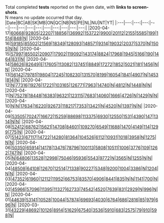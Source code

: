 Total completed **tests** reported on the given date, with **links to screen-shots**.  
N means no update occurred that day.
|Date|BC|AB|SK|MB|ON|QC|NB|NS|PE|NL|NU|NT|YT|
|:---|---:|---:|---:|---:|---:|---:|---:|---:|---:|---:|---:|---:|---:|
|2020-04-17|[60668](https://github.com/johanley/covid-19-canada/blob/master/data/screenshots/2020-04-17_21h00mADT/bc.png)|[92805](https://github.com/johanley/covid-19-canada/blob/master/data/screenshots/2020-04-17_21h00mADT/ab.png)|[22207](https://github.com/johanley/covid-19-canada/blob/master/data/screenshots/2020-04-17_21h00mADT/sk.png)|[18856](https://github.com/johanley/covid-19-canada/blob/master/data/screenshots/2020-04-17_21h00mADT/mb.png)|[136992](https://github.com/johanley/covid-19-canada/blob/master/data/screenshots/2020-04-17_21h00mADT/on.png)|[153722](https://github.com/johanley/covid-19-canada/blob/master/data/screenshots/2020-04-17_21h00mADT/qc.png)|[9900](https://github.com/johanley/covid-19-canada/blob/master/data/screenshots/2020-04-17_21h00mADT/nb.png)|[20112](https://github.com/johanley/covid-19-canada/blob/master/data/screenshots/2020-04-17_21h00mADT/ns.png)|[2155](https://github.com/johanley/covid-19-canada/blob/master/data/screenshots/2020-04-17_21h00mADT/pe.png)|[5585](https://github.com/johanley/covid-19-canada/blob/master/data/screenshots/2020-04-17_21h00mADT/nl.png)|[199](https://github.com/johanley/covid-19-canada/blob/master/data/screenshots/2020-04-17_21h00mADT/nu.png)|[1514](https://github.com/johanley/covid-19-canada/blob/master/data/screenshots/2020-04-17_21h00mADT/nt.png)|[848](https://github.com/johanley/covid-19-canada/blob/master/data/screenshots/2020-04-17_21h00mADT/yt.png)|[N](https://github.com/johanley/covid-19-canada/blob/master/data/screenshots/2020-04-17_21h00mADT/ca.png)|
|2020-04-16|[59185](https://github.com/johanley/covid-19-canada/blob/master/data/screenshots/2020-04-16_21h00mADT/bc.png)|[85502](https://github.com/johanley/covid-19-canada/blob/master/data/screenshots/2020-04-16_21h00mADT/ab.png)|[21569](https://github.com/johanley/covid-19-canada/blob/master/data/screenshots/2020-04-16_21h00mADT/sk.png)|[18349](https://github.com/johanley/covid-19-canada/blob/master/data/screenshots/2020-04-16_21h00mADT/mb.png)|[128093](https://github.com/johanley/covid-19-canada/blob/master/data/screenshots/2020-04-16_21h00mADT/on.png)|[148571](https://github.com/johanley/covid-19-canada/blob/master/data/screenshots/2020-04-16_21h00mADT/qc.png)|[9314](https://github.com/johanley/covid-19-canada/blob/master/data/screenshots/2020-04-16_21h00mADT/nb.png)|[19032](https://github.com/johanley/covid-19-canada/blob/master/data/screenshots/2020-04-16_21h00mADT/ns.png)|[2037](https://github.com/johanley/covid-19-canada/blob/master/data/screenshots/2020-04-16_21h00mADT/pe.png)|[5370](https://github.com/johanley/covid-19-canada/blob/master/data/screenshots/2020-04-16_21h00mADT/nl.png)|[N](https://github.com/johanley/covid-19-canada/blob/master/data/screenshots/2020-04-16_21h00mADT/nu.png)|[1505](https://github.com/johanley/covid-19-canada/blob/master/data/screenshots/2020-04-16_21h00mADT/nt.png)|[N](https://github.com/johanley/covid-19-canada/blob/master/data/screenshots/2020-04-16_21h00mADT/yt.png)|[N](https://github.com/johanley/covid-19-canada/blob/master/data/screenshots/2020-04-16_21h00mADT/ca.png)|
|2020-04-15|[57997](https://github.com/johanley/covid-19-canada/blob/master/data/screenshots/2020-04-15_21h00mADT/bc.png)|[85502](https://github.com/johanley/covid-19-canada/blob/master/data/screenshots/2020-04-15_21h00mADT/ab.png)|[20907](https://github.com/johanley/covid-19-canada/blob/master/data/screenshots/2020-04-15_21h00mADT/sk.png)|[17902](https://github.com/johanley/covid-19-canada/blob/master/data/screenshots/2020-04-15_21h00mADT/mb.png)|[119092](https://github.com/johanley/covid-19-canada/blob/master/data/screenshots/2020-04-15_21h00mADT/on.png)|[143174](https://github.com/johanley/covid-19-canada/blob/master/data/screenshots/2020-04-15_21h00mADT/qc.png)|[8824](https://github.com/johanley/covid-19-canada/blob/master/data/screenshots/2020-04-15_21h00mADT/nb.png)|[17968](https://github.com/johanley/covid-19-canada/blob/master/data/screenshots/2020-04-15_21h00mADT/ns.png)|[1945](https://github.com/johanley/covid-19-canada/blob/master/data/screenshots/2020-04-15_21h00mADT/pe.png)|[5166](https://github.com/johanley/covid-19-canada/blob/master/data/screenshots/2020-04-15_21h00mADT/nl.png)|[190](https://github.com/johanley/covid-19-canada/blob/master/data/screenshots/2020-04-15_21h00mADT/nu.png)|[1464](https://github.com/johanley/covid-19-canada/blob/master/data/screenshots/2020-04-15_21h00mADT/nt.png)|[831](https://github.com/johanley/covid-19-canada/blob/master/data/screenshots/2020-04-15_21h00mADT/yt.png)|[N](https://github.com/johanley/covid-19-canada/blob/master/data/screenshots/2020-04-15_21h00mADT/ca.png)|
|2020-04-14|[58626](https://github.com/johanley/covid-19-canada/blob/master/data/screenshots/2020-04-14_21h00mADT/bc.png)|[82649](https://github.com/johanley/covid-19-canada/blob/master/data/screenshots/2020-04-14_21h00mADT/ab.png)|[E](https://github.com/johanley/covid-19-canada/blob/master/data/screenshots/2020-04-14_21h00mADT/sk.png)|[17605](https://github.com/johanley/covid-19-canada/blob/master/data/screenshots/2020-04-14_21h00mADT/mb.png)|[113082](https://github.com/johanley/covid-19-canada/blob/master/data/screenshots/2020-04-14_21h00mADT/on.png)|[137451](https://github.com/johanley/covid-19-canada/blob/master/data/screenshots/2020-04-14_21h00mADT/qc.png)|[8849](https://github.com/johanley/covid-19-canada/blob/master/data/screenshots/2020-04-14_21h00mADT/nb.png)|[17272](https://github.com/johanley/covid-19-canada/blob/master/data/screenshots/2020-04-14_21h00mADT/ns.png)|[1852](https://github.com/johanley/covid-19-canada/blob/master/data/screenshots/2020-04-14_21h00mADT/pe.png)|[5021](https://github.com/johanley/covid-19-canada/blob/master/data/screenshots/2020-04-14_21h00mADT/nl.png)|[181](https://github.com/johanley/covid-19-canada/blob/master/data/screenshots/2020-04-14_21h00mADT/nu.png)|[1456](https://github.com/johanley/covid-19-canada/blob/master/data/screenshots/2020-04-14_21h00mADT/nt.png)|[N](https://github.com/johanley/covid-19-canada/blob/master/data/screenshots/2020-04-14_21h00mADT/yt.png)|[N](https://github.com/johanley/covid-19-canada/blob/master/data/screenshots/2020-04-14_21h00mADT/ca.png)|
|2020-04-13|[56142](https://github.com/johanley/covid-19-canada/blob/master/data/screenshots/2020-04-13_21h00mADT/bc.png)|[79781](https://github.com/johanley/covid-19-canada/blob/master/data/screenshots/2020-04-13_21h00mADT/ab.png)|[19804](https://github.com/johanley/covid-19-canada/blob/master/data/screenshots/2020-04-13_21h00mADT/sk.png)|[17245](https://github.com/johanley/covid-19-canada/blob/master/data/screenshots/2020-04-13_21h00mADT/mb.png)|[108230](https://github.com/johanley/covid-19-canada/blob/master/data/screenshots/2020-04-13_21h00mADT/on.png)|[131570](https://github.com/johanley/covid-19-canada/blob/master/data/screenshots/2020-04-13_21h00mADT/qc.png)|[8199](https://github.com/johanley/covid-19-canada/blob/master/data/screenshots/2020-04-13_21h00mADT/nb.png)|[16054](https://github.com/johanley/covid-19-canada/blob/master/data/screenshots/2020-04-13_21h00mADT/ns.png)|[1841](https://github.com/johanley/covid-19-canada/blob/master/data/screenshots/2020-04-13_21h00mADT/pe.png)|[4907](https://github.com/johanley/covid-19-canada/blob/master/data/screenshots/2020-04-13_21h00mADT/nl.png)|[N](https://github.com/johanley/covid-19-canada/blob/master/data/screenshots/2020-04-13_21h00mADT/nu.png)|[1453](https://github.com/johanley/covid-19-canada/blob/master/data/screenshots/2020-04-13_21h00mADT/nt.png)|[814](https://github.com/johanley/covid-19-canada/blob/master/data/screenshots/2020-04-13_21h00mADT/yt.png)|[N](https://github.com/johanley/covid-19-canada/blob/master/data/screenshots/2020-04-13_21h00mADT/ca.png)|
|2020-04-12|[N](https://github.com/johanley/covid-19-canada/blob/master/data/screenshots/2020-04-12_21h30mADT/bc.png)|[77316](https://github.com/johanley/covid-19-canada/blob/master/data/screenshots/2020-04-12_21h30mADT/ab.png)|[19276](https://github.com/johanley/covid-19-canada/blob/master/data/screenshots/2020-04-12_21h30mADT/sk.png)|[17221](https://github.com/johanley/covid-19-canada/blob/master/data/screenshots/2020-04-12_21h30mADT/mb.png)|[103165](https://github.com/johanley/covid-19-canada/blob/master/data/screenshots/2020-04-12_21h30mADT/on.png)|[126771](https://github.com/johanley/covid-19-canada/blob/master/data/screenshots/2020-04-12_21h30mADT/qc.png)|[7963](https://github.com/johanley/covid-19-canada/blob/master/data/screenshots/2020-04-12_21h30mADT/nb.png)|[14740](https://github.com/johanley/covid-19-canada/blob/master/data/screenshots/2020-04-12_21h30mADT/ns.png)|[N](https://github.com/johanley/covid-19-canada/blob/master/data/screenshots/2020-04-12_21h30mADT/pe.png)|[4812](https://github.com/johanley/covid-19-canada/blob/master/data/screenshots/2020-04-12_21h30mADT/nl.png)|[N](https://github.com/johanley/covid-19-canada/blob/master/data/screenshots/2020-04-12_21h30mADT/nu.png)|[1448](https://github.com/johanley/covid-19-canada/blob/master/data/screenshots/2020-04-12_21h30mADT/nt.png)|[N](https://github.com/johanley/covid-19-canada/blob/master/data/screenshots/2020-04-12_21h30mADT/yt.png)|[N](https://github.com/johanley/covid-19-canada/blob/master/data/screenshots/2020-04-12_21h30mADT/ca.png)|
|2020-04-11|[N](https://github.com/johanley/covid-19-canada/blob/master/data/screenshots/2020-04-11_21h00mADT/bc.png)|[75278](https://github.com/johanley/covid-19-canada/blob/master/data/screenshots/2020-04-11_21h00mADT/ab.png)|[18448](https://github.com/johanley/covid-19-canada/blob/master/data/screenshots/2020-04-11_21h00mADT/sk.png)|[16383](https://github.com/johanley/covid-19-canada/blob/master/data/screenshots/2020-04-11_21h00mADT/mb.png)|[96321](https://github.com/johanley/covid-19-canada/blob/master/data/screenshots/2020-04-11_21h00mADT/on.png)|[123115](https://github.com/johanley/covid-19-canada/blob/master/data/screenshots/2020-04-11_21h00mADT/qc.png)|[7683](https://github.com/johanley/covid-19-canada/blob/master/data/screenshots/2020-04-11_21h00mADT/nb.png)|[14060](https://github.com/johanley/covid-19-canada/blob/master/data/screenshots/2020-04-11_21h00mADT/ns.png)|[1666](https://github.com/johanley/covid-19-canada/blob/master/data/screenshots/2020-04-11_21h00mADT/pe.png)|[4726](https://github.com/johanley/covid-19-canada/blob/master/data/screenshots/2020-04-11_21h00mADT/nl.png)|[N](https://github.com/johanley/covid-19-canada/blob/master/data/screenshots/2020-04-11_21h00mADT/nu.png)|[1429](https://github.com/johanley/covid-19-canada/blob/master/data/screenshots/2020-04-11_21h00mADT/nt.png)|[N](https://github.com/johanley/covid-19-canada/blob/master/data/screenshots/2020-04-11_21h00mADT/yt.png)|[N](https://github.com/johanley/covid-19-canada/blob/master/data/screenshots/2020-04-11_21h00mADT/ca.png)|
|2020-04-10|[N](https://github.com/johanley/covid-19-canada/blob/master/data/screenshots/2020-04-10_21h30mADT/bc.png)|[N](https://github.com/johanley/covid-19-canada/blob/master/data/screenshots/2020-04-10_21h30mADT/ab.png)|[17634](https://github.com/johanley/covid-19-canada/blob/master/data/screenshots/2020-04-10_21h30mADT/sk.png)|[16220](https://github.com/johanley/covid-19-canada/blob/master/data/screenshots/2020-04-10_21h30mADT/mb.png)|[92673](https://github.com/johanley/covid-19-canada/blob/master/data/screenshots/2020-04-10_21h30mADT/on.png)|[118217](https://github.com/johanley/covid-19-canada/blob/master/data/screenshots/2020-04-10_21h30mADT/qc.png)|[7353](https://github.com/johanley/covid-19-canada/blob/master/data/screenshots/2020-04-10_21h30mADT/nb.png)|[13421](https://github.com/johanley/covid-19-canada/blob/master/data/screenshots/2020-04-10_21h30mADT/ns.png)|[N](https://github.com/johanley/covid-19-canada/blob/master/data/screenshots/2020-04-10_21h30mADT/pe.png)|[4520](https://github.com/johanley/covid-19-canada/blob/master/data/screenshots/2020-04-10_21h30mADT/nl.png)|[N](https://github.com/johanley/covid-19-canada/blob/master/data/screenshots/2020-04-10_21h30mADT/nu.png)|[1397](https://github.com/johanley/covid-19-canada/blob/master/data/screenshots/2020-04-10_21h30mADT/nt.png)|[N](https://github.com/johanley/covid-19-canada/blob/master/data/screenshots/2020-04-10_21h30mADT/yt.png)|[N](https://github.com/johanley/covid-19-canada/blob/master/data/screenshots/2020-04-10_21h30mADT/ca.png)|
|2020-04-09|[53505](https://github.com/johanley/covid-19-canada/blob/master/data/screenshots/2020-04-09_22h00mADT/bc.png)|[70247](https://github.com/johanley/covid-19-canada/blob/master/data/screenshots/2020-04-09_22h00mADT/ab.png)|[16672](https://github.com/johanley/covid-19-canada/blob/master/data/screenshots/2020-04-09_22h00mADT/sk.png)|[15259](https://github.com/johanley/covid-19-canada/blob/master/data/screenshots/2020-04-09_22h00mADT/mb.png)|[88698](https://github.com/johanley/covid-19-canada/blob/master/data/screenshots/2020-04-09_22h00mADT/on.png)|[113375](https://github.com/johanley/covid-19-canada/blob/master/data/screenshots/2020-04-09_22h00mADT/qc.png)|[6930](https://github.com/johanley/covid-19-canada/blob/master/data/screenshots/2020-04-09_22h00mADT/nb.png)|[12550](https://github.com/johanley/covid-19-canada/blob/master/data/screenshots/2020-04-09_22h00mADT/ns.png)|[1531](https://github.com/johanley/covid-19-canada/blob/master/data/screenshots/2020-04-09_22h00mADT/pe.png)|[4390](https://github.com/johanley/covid-19-canada/blob/master/data/screenshots/2020-04-09_22h00mADT/nl.png)|[147](https://github.com/johanley/covid-19-canada/blob/master/data/screenshots/2020-04-09_22h00mADT/nu.png)|[1314](https://github.com/johanley/covid-19-canada/blob/master/data/screenshots/2020-04-09_22h00mADT/nt.png)|[N](https://github.com/johanley/covid-19-canada/blob/master/data/screenshots/2020-04-09_22h00mADT/yt.png)|[N](https://github.com/johanley/covid-19-canada/blob/master/data/screenshots/2020-04-09_22h00mADT/ca.png)|
|2020-04-08|[52412](https://github.com/johanley/covid-19-canada/blob/master/data/screenshots/2020-04-08_21h30mADT/bc.png)|[68762](https://github.com/johanley/covid-19-canada/blob/master/data/screenshots/2020-04-08_21h30mADT/ab.png)|[15621](https://github.com/johanley/covid-19-canada/blob/master/data/screenshots/2020-04-08_21h30mADT/sk.png)|[14708](https://github.com/johanley/covid-19-canada/blob/master/data/screenshots/2020-04-08_21h30mADT/mb.png)|[84601](https://github.com/johanley/covid-19-canada/blob/master/data/screenshots/2020-04-08_21h30mADT/on.png)|[109270](https://github.com/johanley/covid-19-canada/blob/master/data/screenshots/2020-04-08_21h30mADT/qc.png)|[6549](https://github.com/johanley/covid-19-canada/blob/master/data/screenshots/2020-04-08_21h30mADT/nb.png)|[11688](https://github.com/johanley/covid-19-canada/blob/master/data/screenshots/2020-04-08_21h30mADT/ns.png)|[1470](https://github.com/johanley/covid-19-canada/blob/master/data/screenshots/2020-04-08_21h30mADT/pe.png)|[4149](https://github.com/johanley/covid-19-canada/blob/master/data/screenshots/2020-04-08_21h30mADT/nl.png)|[114](https://github.com/johanley/covid-19-canada/blob/master/data/screenshots/2020-04-08_21h30mADT/nu.png)|[1299](https://github.com/johanley/covid-19-canada/blob/master/data/screenshots/2020-04-08_21h30mADT/nt.png)|[775](https://github.com/johanley/covid-19-canada/blob/master/data/screenshots/2020-04-08_21h30mADT/yt.png)|[N](https://github.com/johanley/covid-19-canada/blob/master/data/screenshots/2020-04-08_21h30mADT/ca.png)|
|2020-04-07|[51423](https://github.com/johanley/covid-19-canada/blob/master/data/screenshots/2020-04-07_21h45mADT/bc.png)|[67117](https://github.com/johanley/covid-19-canada/blob/master/data/screenshots/2020-04-07_21h45mADT/ab.png)|[14722](https://github.com/johanley/covid-19-canada/blob/master/data/screenshots/2020-04-07_21h45mADT/sk.png)|[14280](https://github.com/johanley/covid-19-canada/blob/master/data/screenshots/2020-04-07_21h45mADT/mb.png)|[81364](https://github.com/johanley/covid-19-canada/blob/master/data/screenshots/2020-04-07_21h45mADT/on.png)|[104526](https://github.com/johanley/covid-19-canada/blob/master/data/screenshots/2020-04-07_21h45mADT/qc.png)|[6112](https://github.com/johanley/covid-19-canada/blob/master/data/screenshots/2020-04-07_21h45mADT/nb.png)|[10931](https://github.com/johanley/covid-19-canada/blob/master/data/screenshots/2020-04-07_21h45mADT/ns.png)|[1018](https://github.com/johanley/covid-19-canada/blob/master/data/screenshots/2020-04-07_21h45mADT/pe.png)|[3958](https://github.com/johanley/covid-19-canada/blob/master/data/screenshots/2020-04-07_21h45mADT/nl.png)|[N](https://github.com/johanley/covid-19-canada/blob/master/data/screenshots/2020-04-07_21h45mADT/nu.png)|[1275](https://github.com/johanley/covid-19-canada/blob/master/data/screenshots/2020-04-07_21h45mADT/nt.png)|[N](https://github.com/johanley/covid-19-canada/blob/master/data/screenshots/2020-04-07_21h45mADT/yt.png)|[N](https://github.com/johanley/covid-19-canada/blob/master/data/screenshots/2020-04-07_21h45mADT/ca.png)|
|2020-04-06|[50350](https://github.com/johanley/covid-19-canada/blob/master/data/screenshots/2020-04-06_21h45mADT/bc.png)|[65914](https://github.com/johanley/covid-19-canada/blob/master/data/screenshots/2020-04-06_21h45mADT/ab.png)|[14178](https://github.com/johanley/covid-19-canada/blob/master/data/screenshots/2020-04-06_21h45mADT/sk.png)|[13476](https://github.com/johanley/covid-19-canada/blob/master/data/screenshots/2020-04-06_21h45mADT/mb.png)|[78796](https://github.com/johanley/covid-19-canada/blob/master/data/screenshots/2020-04-06_21h45mADT/on.png)|[100113](https://github.com/johanley/covid-19-canada/blob/master/data/screenshots/2020-04-06_21h45mADT/qc.png)|[5808](https://github.com/johanley/covid-19-canada/blob/master/data/screenshots/2020-04-06_21h45mADT/nb.png)|[10511](https://github.com/johanley/covid-19-canada/blob/master/data/screenshots/2020-04-06_21h45mADT/ns.png)|[1006](https://github.com/johanley/covid-19-canada/blob/master/data/screenshots/2020-04-06_21h45mADT/pe.png)|[3776](https://github.com/johanley/covid-19-canada/blob/master/data/screenshots/2020-04-06_21h45mADT/nl.png)|[109](https://github.com/johanley/covid-19-canada/blob/master/data/screenshots/2020-04-06_21h45mADT/nu.png)|[1262](https://github.com/johanley/covid-19-canada/blob/master/data/screenshots/2020-04-06_21h45mADT/nt.png)|[747](https://github.com/johanley/covid-19-canada/blob/master/data/screenshots/2020-04-06_21h45mADT/yt.png)|[N](https://github.com/johanley/covid-19-canada/blob/master/data/screenshots/2020-04-06_21h45mADT/ca.png)|
|2020-04-05|[N](https://github.com/johanley/covid-19-canada/blob/master/data/screenshots/2020-04-05_21h30mADT/bc.png)|[64806](https://github.com/johanley/covid-19-canada/blob/master/data/screenshots/2020-04-05_21h30mADT/ab.png)|[13528](https://github.com/johanley/covid-19-canada/blob/master/data/screenshots/2020-04-05_21h30mADT/sk.png)|[12998](https://github.com/johanley/covid-19-canada/blob/master/data/screenshots/2020-04-05_21h30mADT/mb.png)|[75046](https://github.com/johanley/covid-19-canada/blob/master/data/screenshots/2020-04-05_21h30mADT/on.png)|[95936](https://github.com/johanley/covid-19-canada/blob/master/data/screenshots/2020-04-05_21h30mADT/qc.png)|[5543](https://github.com/johanley/covid-19-canada/blob/master/data/screenshots/2020-04-05_21h30mADT/nb.png)|[9772](https://github.com/johanley/covid-19-canada/blob/master/data/screenshots/2020-04-05_21h30mADT/ns.png)|[N](https://github.com/johanley/covid-19-canada/blob/master/data/screenshots/2020-04-05_21h30mADT/pe.png)|[3565](https://github.com/johanley/covid-19-canada/blob/master/data/screenshots/2020-04-05_21h30mADT/nl.png)|[N](https://github.com/johanley/covid-19-canada/blob/master/data/screenshots/2020-04-05_21h30mADT/nu.png)|[1255](https://github.com/johanley/covid-19-canada/blob/master/data/screenshots/2020-04-05_21h30mADT/nt.png)|[N](https://github.com/johanley/covid-19-canada/blob/master/data/screenshots/2020-04-05_21h30mADT/yt.png)|[N](https://github.com/johanley/covid-19-canada/blob/master/data/screenshots/2020-04-05_21h30mADT/ca.png)|
|2020-04-04|[48508](https://github.com/johanley/covid-19-canada/blob/master/data/screenshots/2020-04-04_21h00mADT/bc.png)|[64108](https://github.com/johanley/covid-19-canada/blob/master/data/screenshots/2020-04-04_21h00mADT/ab.png)|[12670](https://github.com/johanley/covid-19-canada/blob/master/data/screenshots/2020-04-04_21h00mADT/sk.png)|[12514](https://github.com/johanley/covid-19-canada/blob/master/data/screenshots/2020-04-04_21h00mADT/mb.png)|[71338](https://github.com/johanley/covid-19-canada/blob/master/data/screenshots/2020-04-04_21h00mADT/on.png)|[90227](https://github.com/johanley/covid-19-canada/blob/master/data/screenshots/2020-04-04_21h00mADT/qc.png)|[5348](https://github.com/johanley/covid-19-canada/blob/master/data/screenshots/2020-04-04_21h00mADT/nb.png)|[9200](https://github.com/johanley/covid-19-canada/blob/master/data/screenshots/2020-04-04_21h00mADT/ns.png)|[1004](https://github.com/johanley/covid-19-canada/blob/master/data/screenshots/2020-04-04_21h00mADT/pe.png)|[3386](https://github.com/johanley/covid-19-canada/blob/master/data/screenshots/2020-04-04_21h00mADT/nl.png)|[N](https://github.com/johanley/covid-19-canada/blob/master/data/screenshots/2020-04-04_21h00mADT/nu.png)|[1204](https://github.com/johanley/covid-19-canada/blob/master/data/screenshots/2020-04-04_21h00mADT/nt.png)|[N](https://github.com/johanley/covid-19-canada/blob/master/data/screenshots/2020-04-04_21h00mADT/yt.png)|[N](https://github.com/johanley/covid-19-canada/blob/master/data/screenshots/2020-04-04_21h00mADT/ca.png)|
|2020-04-03|[47352](https://github.com/johanley/covid-19-canada/blob/master/data/screenshots/2020-04-03_21h30mADT/bc.png)|[61960](https://github.com/johanley/covid-19-canada/blob/master/data/screenshots/2020-04-03_21h30mADT/ab.png)|[12112](https://github.com/johanley/covid-19-canada/blob/master/data/screenshots/2020-04-03_21h30mADT/sk.png)|[11952](https://github.com/johanley/covid-19-canada/blob/master/data/screenshots/2020-04-03_21h30mADT/mb.png)|[66753](https://github.com/johanley/covid-19-canada/blob/master/data/screenshots/2020-04-03_21h30mADT/on.png)|[83570](https://github.com/johanley/covid-19-canada/blob/master/data/screenshots/2020-04-03_21h30mADT/qc.png)|[4906](https://github.com/johanley/covid-19-canada/blob/master/data/screenshots/2020-04-03_21h30mADT/nb.png)|[8441](https://github.com/johanley/covid-19-canada/blob/master/data/screenshots/2020-04-03_21h30mADT/ns.png)|[835](https://github.com/johanley/covid-19-canada/blob/master/data/screenshots/2020-04-03_21h30mADT/pe.png)|[N](https://github.com/johanley/covid-19-canada/blob/master/data/screenshots/2020-04-03_21h30mADT/nl.png)|[N](https://github.com/johanley/covid-19-canada/blob/master/data/screenshots/2020-04-03_21h30mADT/nu.png)|[1141](https://github.com/johanley/covid-19-canada/blob/master/data/screenshots/2020-04-03_21h30mADT/nt.png)|[700](https://github.com/johanley/covid-19-canada/blob/master/data/screenshots/2020-04-03_21h30mADT/yt.png)|[N](https://github.com/johanley/covid-19-canada/blob/master/data/screenshots/2020-04-03_21h30mADT/ca.png)|
|2020-04-02|[45966](https://github.com/johanley/covid-19-canada/blob/master/data/screenshots/2020-04-02_22h00mADT/bc.png)|[57096](https://github.com/johanley/covid-19-canada/blob/master/data/screenshots/2020-04-02_22h00mADT/ab.png)|[11395](https://github.com/johanley/covid-19-canada/blob/master/data/screenshots/2020-04-02_22h00mADT/sk.png)|[11327](https://github.com/johanley/covid-19-canada/blob/master/data/screenshots/2020-04-02_22h00mADT/mb.png)|[62733](https://github.com/johanley/covid-19-canada/blob/master/data/screenshots/2020-04-02_22h00mADT/on.png)|[74542](https://github.com/johanley/covid-19-canada/blob/master/data/screenshots/2020-04-02_22h00mADT/qc.png)|[4520](https://github.com/johanley/covid-19-canada/blob/master/data/screenshots/2020-04-02_22h00mADT/nb.png)|[7639](https://github.com/johanley/covid-19-canada/blob/master/data/screenshots/2020-04-02_22h00mADT/ns.png)|[831](https://github.com/johanley/covid-19-canada/blob/master/data/screenshots/2020-04-02_22h00mADT/pe.png)|[2929](https://github.com/johanley/covid-19-canada/blob/master/data/screenshots/2020-04-02_22h00mADT/nl.png)|[N](https://github.com/johanley/covid-19-canada/blob/master/data/screenshots/2020-04-02_22h00mADT/nu.png)|[996](https://github.com/johanley/covid-19-canada/blob/master/data/screenshots/2020-04-02_22h00mADT/nt.png)|[N](https://github.com/johanley/covid-19-canada/blob/master/data/screenshots/2020-04-02_22h00mADT/yt.png)|[N](https://github.com/johanley/covid-19-canada/blob/master/data/screenshots/2020-04-02_22h00mADT/ca.png)|
|2020-04-01|[44639](https://github.com/johanley/covid-19-canada/blob/master/data/screenshots/2020-04-01_22h00mADT/bc.png)|[53141](https://github.com/johanley/covid-19-canada/blob/master/data/screenshots/2020-04-01_22h00mADT/ab.png)|[10528](https://github.com/johanley/covid-19-canada/blob/master/data/screenshots/2020-04-01_22h00mADT/sk.png)|[10044](https://github.com/johanley/covid-19-canada/blob/master/data/screenshots/2020-04-01_22h00mADT/mb.png)|[57874](https://github.com/johanley/covid-19-canada/blob/master/data/screenshots/2020-04-01_22h00mADT/on.png)|[69693](https://github.com/johanley/covid-19-canada/blob/master/data/screenshots/2020-04-01_22h00mADT/qc.png)|[4030](https://github.com/johanley/covid-19-canada/blob/master/data/screenshots/2020-04-01_22h00mADT/nb.png)|[6764](https://github.com/johanley/covid-19-canada/blob/master/data/screenshots/2020-04-01_22h00mADT/ns.png)|[686](https://github.com/johanley/covid-19-canada/blob/master/data/screenshots/2020-04-01_22h00mADT/pe.png)|[2816](https://github.com/johanley/covid-19-canada/blob/master/data/screenshots/2020-04-01_22h00mADT/nl.png)|[85](https://github.com/johanley/covid-19-canada/blob/master/data/screenshots/2020-04-01_22h00mADT/nu.png)|[979](https://github.com/johanley/covid-19-canada/blob/master/data/screenshots/2020-04-01_22h00mADT/nt.png)|[696](https://github.com/johanley/covid-19-canada/blob/master/data/screenshots/2020-04-01_22h00mADT/yt.png)|[N](https://github.com/johanley/covid-19-canada/blob/master/data/screenshots/2020-04-01_22h00mADT/ca.png)|
|2020-03-31|[43229](https://github.com/johanley/covid-19-canada/blob/master/data/screenshots/2020-03-31_22h00mADT/bc.png)|[48692](https://github.com/johanley/covid-19-canada/blob/master/data/screenshots/2020-03-31_22h00mADT/ab.png)|[10126](https://github.com/johanley/covid-19-canada/blob/master/data/screenshots/2020-03-31_22h00mADT/sk.png)|[8914](https://github.com/johanley/covid-19-canada/blob/master/data/screenshots/2020-03-31_22h00mADT/mb.png)|[51629](https://github.com/johanley/covid-19-canada/blob/master/data/screenshots/2020-03-31_22h00mADT/on.png)|[67540](https://github.com/johanley/covid-19-canada/blob/master/data/screenshots/2020-03-31_22h00mADT/qc.png)|[3536](https://github.com/johanley/covid-19-canada/blob/master/data/screenshots/2020-03-31_22h00mADT/nb.png)|[5910](https://github.com/johanley/covid-19-canada/blob/master/data/screenshots/2020-03-31_22h00mADT/ns.png)|[683](https://github.com/johanley/covid-19-canada/blob/master/data/screenshots/2020-03-31_22h00mADT/pe.png)|[2575](https://github.com/johanley/covid-19-canada/blob/master/data/screenshots/2020-03-31_22h00mADT/nl.png)|[79](https://github.com/johanley/covid-19-canada/blob/master/data/screenshots/2020-03-31_22h00mADT/nu.png)|[910](https://github.com/johanley/covid-19-canada/blob/master/data/screenshots/2020-03-31_22h00mADT/nt.png)|[598](https://github.com/johanley/covid-19-canada/blob/master/data/screenshots/2020-03-31_22h00mADT/yt.png)|[N](https://github.com/johanley/covid-19-canada/blob/master/data/screenshots/2020-03-31_22h00mADT/ca.png)|
